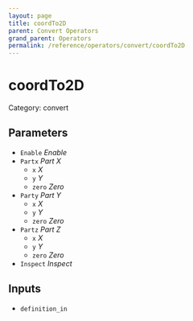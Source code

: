 ```yaml
---
layout: page
title: coordTo2D
parent: Convert Operators
grand_parent: Operators
permalink: /reference/operators/convert/coordTo2D
---
```


# coordTo2D

Category: convert



## Parameters

* `Enable` *Enable*
* `Partx` *Part X*
  * `x` *X*
  * `y` *Y*
  * `zero` *Zero*
* `Party` *Part Y*
  * `x` *X*
  * `y` *Y*
  * `zero` *Zero*
* `Partz` *Part Z*
  * `x` *X*
  * `y` *Y*
  * `zero` *Zero*
* `Inspect` *Inspect*

## Inputs

* `definition_in`